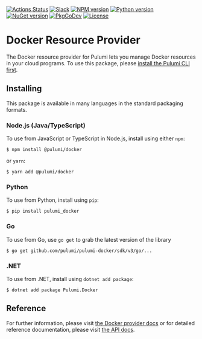 [![Actions Status](https://github.com/pulumi/pulumi-docker/workflows/master/badge.svg)](https://github.com/pulumi/pulumi-docker/actions)
[![Slack](http://www.pulumi.com/images/docs/badges/slack.svg)](https://slack.pulumi.com)
[![NPM version](https://badge.fury.io/js/%40pulumi%2Fdocker.svg)](https://www.npmjs.com/package/@pulumi/docker)
[![Python version](https://badge.fury.io/py/pulumi-docker.svg)](https://pypi.org/project/pulumi-docker)
[![NuGet version](https://badge.fury.io/nu/pulumi.docker.svg)](https://badge.fury.io/nu/pulumi.docker)
[![PkgGoDev](https://pkg.go.dev/badge/github.com/pulumi/pulumi-docker/sdk/v3/go)](https://pkg.go.dev/github.com/pulumi/pulumi-docker/sdk/v3/go)
[![License](https://img.shields.io/npm/l/%40pulumi%2Fpulumi.svg)](https://github.com/pulumi/pulumi-docker/blob/master/LICENSE)

# Docker Resource Provider

The Docker resource provider for Pulumi lets you manage Docker resources in your cloud programs. To use
this package, please [install the Pulumi CLI first](https://pulumi.io/).

## Installing

This package is available in many languages in the standard packaging formats.

### Node.js (Java/TypeScript)

To use from JavaScript or TypeScript in Node.js, install using either `npm`:

    $ npm install @pulumi/docker

or `yarn`:

    $ yarn add @pulumi/docker

### Python

To use from Python, install using `pip`:

    $ pip install pulumi_docker

### Go

To use from Go, use `go get` to grab the latest version of the library

    $ go get github.com/pulumi/pulumi-docker/sdk/v3/go/...

### .NET

To use from .NET, install using `dotnet add package`:

    $ dotnet add package Pulumi.Docker

## Reference

For further information, please visit [the Docker provider docs](https://www.pulumi.com/docs/intro/cloud-providers/docker) or for detailed reference documentation, please visit [the API docs](https://www.pulumi.com/docs/reference/pkg/docker).
